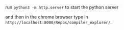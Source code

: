 run `python3 -m http.server` to start the python server

and then in the chrome browser type in `http://localhost:8000/Repos/compiler_explorer/`.
